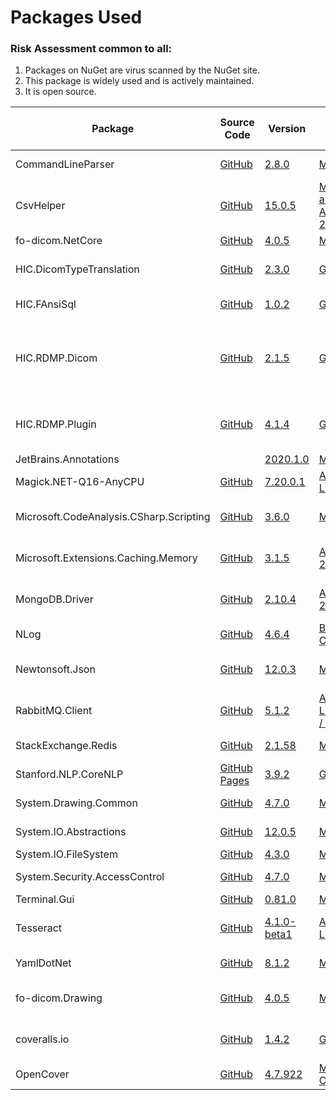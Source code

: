 

# Packages Used

### Risk Assessment common to all:
1. Packages on NuGet are virus scanned by the NuGet site.
2. This package is widely used and is actively maintained.
3. It is open source.

| Package | Source Code | Version | License | Purpose | Additional Risk Assessment |
| ------- | ------------| --------| ------- | ------- | -------------------------- |
| CommandLineParser | [GitHub](https://github.com/commandlineparser/commandline) | [2.8.0](https://www.nuget.org/packages/CommandLineParser/2.8.0) | [MIT](https://opensource.org/licenses/MIT)| Command line argument parsing |  |
| CsvHelper | [GitHub](https://github.com/JoshClose/CsvHelper) | [15.0.5](https://www.nuget.org/packages/CsvHelper/15.0.5) | [MS-PL and Apache 2.0](https://github.com/JoshClose/CsvHelper/blob/master/LICENSE.txt)| Writting reports out to CSV reports | |
| fo-dicom.NetCore | [GitHub](https://github.com/fo-dicom/fo-dicom) | [4.0.5](https://www.nuget.org/packages/fo-dicom.NetCore/4.0.5) | [MS-PL](https://opensource.org/licenses/MS-PL) | | |
| HIC.DicomTypeTranslation | [GitHub](https://github.com/HicServices/DicomTypeTranslation) | [2.3.0](https://www.nuget.org/packages/HIC.DicomTypeTranslation/2.3.0) | [GPL 3.0](https://www.gnu.org/licenses/gpl-3.0.html) | Translate dicom types into C# / database types | |
| HIC.FAnsiSql | [GitHub](https://github.com/HicServices/FansiSql) | [1.0.2](https://www.nuget.org/packages/HIC.FAnsiSql/1.0.2) | [GPL 3.0](https://www.gnu.org/licenses/gpl-3.0.html) | Database abstraction layer | |
| HIC.RDMP.Dicom | [GitHub](https://github.com/HicServices/RdmpDicom) | [2.1.5](https://www.nuget.org/packages/HIC.RDMP.Dicom/2.1.5) | [GPL 3.0](https://www.gnu.org/licenses/gpl-3.0.html) | RDMP Plugin containing data load / pipeline components for imaging, reading dicom files etc | |
| HIC.RDMP.Plugin | [GitHub](https://github.com/HicServices/RDMP) | [4.1.4](https://www.nuget.org/packages/HIC.RDMP.Plugin/4.1.4) | [GPL 3.0](https://www.gnu.org/licenses/gpl-3.0.html) | Interact with RDMP objects, base classes for plugin components etc | |
| JetBrains.Annotations | | [2020.1.0](https://www.nuget.org/packages/JetBrains.Annotations/2020.1.0) |[MIT](https://opensource.org/licenses/MIT) | Static analysis tool | |
| Magick.NET-Q16-AnyCPU | [GitHub](https://github.com/dlemstra/Magick.NET) | [7.20.0.1](https://www.nuget.org/packages/Magick.NET-Q16-AnyCPU/7.20.0.1) | [Apache License v2](https://github.com/dlemstra/Magick.NET/blob/master/License.txt) | The .NET library for [ImageMagick](https://imagemagick.org/index.php) | |
| Microsoft.CodeAnalysis.CSharp.Scripting | [GitHub](https://github.com/dotnet/roslyn) | [3.6.0](https://www.nuget.org/packages/Microsoft.CodeAnalysis.CSharp.Scripting/3.6.0) | [MIT](https://opensource.org/licenses/MIT)  | Supports dynamic rules for cohort extraction logic | |
| Microsoft.Extensions.Caching.Memory | [GitHub](https://github.com/dotnet/extensions) | [3.1.5](https://www.nuget.org/packages/Microsoft.Extensions.Caching.Memory/3.1.5) | [Apache 2.0](https://www.nuget.org/packages/Microsoft.Extensions.Caching.Memory/3.1.5/License) | Caching ID mappings retrieved from Redis/MySQL |
| MongoDB.Driver | [GitHub](https://github.com/mongodb/mongo-csharp-driver) |[2.10.4](https://www.nuget.org/packages/MongoDB.Driver/2.10.4)|  [Apache 2.0](https://www.nuget.org/packages/MongoDB.Driver/2.10.4/License) | For writting/reading dicom tags into MongoDb databases|
| NLog | [GitHub](https://github.com/NLog/NLog) | [4.6.4](https://www.nuget.org/packages/NLog/4.6.4) | [BSD 3-Clause](https://github.com/NLog/NLog/blob/dev/LICENSE.txt) | Flexible user configurable logging | |
| Newtonsoft.Json | [GitHub](https://github.com/JamesNK/Newtonsoft.Json) | [12.0.3](https://www.nuget.org/packages/Newtonsoft.Json/12.0.3) | [MIT](https://opensource.org/licenses/MIT) | Serialization of objects for sharing/transmission |
| RabbitMQ.Client | [GitHub](https://github.com/rabbitmq/rabbitmq-dotnet-client) | [5.1.2](https://www.nuget.org/packages/RabbitMQ.Client/5.1.2) | [Apache License v2 / MPL 1.1](https://github.com/rabbitmq/rabbitmq-dotnet-client/blob/master/LICENSE) | Handles messaging between microservices | |
| StackExchange.Redis | [GitHub](https://github.com/StackExchange/StackExchange.Redis) | [2.1.58](https://www.nuget.org/packages/StackExchange.Redis/2.1.58) |[MIT](https://opensource.org/licenses/MIT) | Required for RedisSwapper | |
| Stanford.NLP.CoreNLP | [GitHub Pages](https://sergey-tihon.github.io/Stanford.NLP.NET/) | [3.9.2](https://www.nuget.org/packages/Stanford.NLP.CoreNLP/3.9.2) | [GNU v2](https://github.com/sergey-tihon/Stanford.NLP.NET/blob/master/LICENSE.txt)| Name / Organisation detection in text | |
| System.Drawing.Common | [GitHub](https://github.com/dotnet/corefx) | [4.7.0](https://www.nuget.org/packages/System.Drawing.Common/4.7.0) | [MIT](https://opensource.org/licenses/MIT)  | Supports reading pixel data | |
| System.IO.Abstractions | [GitHub](https://github.com/System-IO-Abstractions/System.IO.Abstractions) | [12.0.5](https://www.nuget.org/packages/System.IO.Abstractions/12.0.5) | [MIT](https://opensource.org/licenses/MIT) | Makes file system injectable in tests | |
| System.IO.FileSystem | [GitHub](https://github.com/dotnet/corefx) | [4.3.0](https://www.nuget.org/packages/System.IO.FileSystem/4.3.0) |[MIT](https://opensource.org/licenses/MIT)  | File I/O | |
| System.Security.AccessControl | [GitHub](https://github.com/dotnet/corefx) | [4.7.0](https://www.nuget.org/packages/System.Security.AccessControl/4.7.0) |[MIT](https://opensource.org/licenses/MIT)  | File access perimssions| |
| Terminal.Gui | [GitHub](https://github.com/migueldeicaza/gui.cs/) | [0.81.0](https://www.nuget.org/packages/Terminal.Gui/0.81.0) |[MIT](https://opensource.org/licenses/MIT) | Console GUI library | |
| Tesseract | [GitHub](https://github.com/charlesw/tesseract/) | [4.1.0-beta1](https://www.nuget.org/packages/Tesseract/4.1.0-beta1) |[Apache License v2](https://github.com/charlesw/tesseract/blob/master/LICENSE.txt)  | Optical Character Recognition in Dicom Pixel data| |
| YamlDotNet | [GitHub](https://github.com/aaubry/YamlDotNet)  | [8.1.2](https://www.nuget.org/packages/YamlDotNet/8.1.2) | [MIT](https://opensource.org/licenses/MIT) |Loading configuration files|
| fo-dicom.Drawing | [GitHub](https://github.com/fo-dicom/fo-dicom) | [4.0.5](https://www.nuget.org/packages/fo-Dicom.Drawing/4.0.5) | [MS-PL](https://opensource.org/licenses/MS-PL)| Support library for reading DICOM pixel data | |
| coveralls.io | [GitHub](https://github.com/coveralls-net/coveralls.net) | [1.4.2](https://www.nuget.org/packages/coveralls.io/1.4.2) | [GNU](https://github.com/coveralls-net/coveralls.net#license)| Uploader for dot net coverage reports to Coveralls.io | |
| OpenCover | [GitHub](https://github.com/OpenCover/opencover) | [4.7.922](https://www.nuget.org/packages/OpenCover/4.7.922) |[MIT Compatible](https://github.com/OpenCover/opencover/blob/master/LICENSE)  | Calculates code coverage for tests| |
